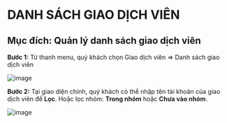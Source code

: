 # DANH SÁCH GIAO DỊCH VIÊN

## Mục đích: Quản lý danh sách giao dịch viên

**Bước 1:** Từ thanh menu, quý khách chọn Giao dịch viên => Danh sách giao dịch viên

![image](https://user-images.githubusercontent.com/109578103/202068400-cd76796d-c87a-4c9e-a41d-4265718d5b7b.png)

**Bước 2:** Tại giao diện chính, quý khách có thể nhập tên tài khoản của giao dịch viên để **Lọc**. Hoặc lọc nhóm: **Trong nhóm** hoặc **Chưa vào nhóm**.

![image](https://user-images.githubusercontent.com/109578103/202068430-83a15019-1088-4017-8e40-39e80ca0772c.png)
